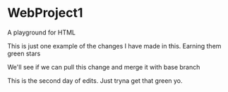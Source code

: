 # WebProject1
A playground for HTML

This is just one example of the changes I have made in this. Earning them green stars

We'll see if we can pull this change and merge it with base branch

This is the second day of edits. Just tryna get that green yo.
